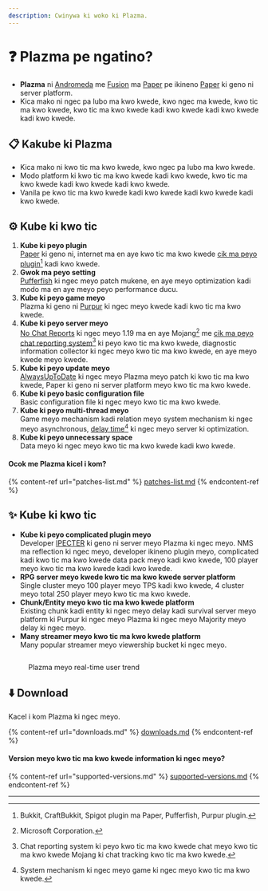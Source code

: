 ```yaml
---
description: Cwinywa ki woko ki Plazma.
---
```


# ❓ Plazma pe ngatino?

- **Plazma** ni [Andromeda](https://github.com/EarendelArchived/Andromeda) me [Fusion](https://github.com/RuinedTechnologyUnify/Fusion) ma [Paper](https://github.com/PaperMC/Paper) pe ikineno [Paper](https://github.com/PaperMC/Paper) ki geno ni server platform.
- Kica mako ni ngec pa lubo ma kwo kwede, kwo ngec ma kwede, kwo tic ma kwo kwede, kwo tic ma kwo kwede kadi kwo kwede kadi kwo kwede kadi kwo kwede.

## 📋 Kakube ki Plazma <a href="#id-1" id="id-1"></a>

- Kica mako ni kwo tic ma kwo kwede, kwo ngec pa lubo ma kwo kwede.
- Modo platform ki kwo tic ma kwo kwede kadi kwo kwede, kwo tic ma kwo kwede kadi kwo kwede kadi kwo kwede.
- Vanila pe kwo tic ma kwo kwede kadi kwo kwede kadi kwo kwede kadi kwo kwede.

## ⚙️ Kube ki kwo tic <a href="#id-2" id="id-2"></a>

1. **Kube ki peyo plugin**\
   [Paper](https://github.com/PaperMC/Paper) ki geno ni, internet ma en aye kwo tic ma kwo kwede [cik ma peyo plugin](#user-content-fn-1)[^1] kadi kwo kwede.
2. **Gwok ma peyo setting**\
   [Pufferfish](https://github.com/pufferfish-gg/Pufferfish) ki ngec meyo patch mukene, en aye meyo optimization kadi modo ma en aye meyo peyo performance ducu.
3. **Kube ki peyo game meyo**\
   Plazma ki geno ni [Purpur](https://github.com/PurpurMC/Purpur) ki ngec meyo kwede kadi kwo tic ma kwo kwede.
4. **Kube ki peyo server meyo**\
   [No Chat Reports](https://github.com/Aizistral-Studios/No-Chat-Reports) ki ngec meyo 1.19 ma en aye Mojang[^2] me [cik ma peyo chat reporting system](#user-content-fn-3)[^3] ki peyo kwo tic ma kwo kwede, diagnostic information collector ki ngec meyo kwo tic ma kwo kwede, en aye meyo kwede meyo kwede.
5. **Kube ki peyo update meyo**\
   [AlwaysUpToDate](https://github.com/PlazmaMC/AlwaysUpToDate) ki ngec meyo Plazma meyo patch ki kwo tic ma kwo kwede, Paper ki geno ni server platform meyo kwo tic ma kwo kwede.
6. **Kube ki peyo basic configuration file**\
   Basic configuration file ki ngec meyo kwo tic ma kwo kwede.
7. **Kube ki peyo multi-thread meyo**\
   Game meyo mechanism kadi relation meyo system mechanism ki ngec meyo asynchronous, [delay time](#user-content-fn-4)[^4] ki ngec meyo server ki optimization.
8. **Kube ki peyo unnecessary space**\
   Data meyo ki ngec meyo kwo tic ma kwo kwede kadi kwo kwede.

#### Ocok me Plazma kicel i kom?  <a href="#etc-1" id="etc-1"></a>

{% content-ref url="patches-list.md" %}
[patches-list.md](patches-list.md)
{% endcontent-ref %}

## ✨ Kube ki kwo tic <a href="#id-3" id="id-3"></a>

- **Kube ki peyo complicated plugin meyo**\
  Developer [IPECTER](https://github.com/IPECTER) ki geno ni server meyo Plazma ki ngec meyo. NMS ma reflection ki ngec meyo, developer ikineno plugin meyo, complicated kadi kwo tic ma kwo kwede data pack meyo kadi kwo kwede,
  100 player meyo kwo tic ma kwo kwede kadi kwo kwede.
- **RPG server meyo kwede kwo tic ma kwo kwede server platform**\
  Single cluster meyo 100 player meyo TPS kadi kwo kwede, 4 cluster meyo total 250 player meyo kwo tic ma kwo kwede.
- **Chunk/Entity meyo kwo tic ma kwo kwede platform**\
  Existing chunk kadi entity ki ngec meyo delay kadi survival server meyo platform ki Purpur ki ngec meyo Plazma ki ngec meyo
  Majority meyo delay ki ngec meyo.
- **Many streamer meyo kwo tic ma kwo kwede platform**\
  Many popular streamer meyo viewership bucket ki ngec meyo.

<figure><img src="https://camo.githubusercontent.com/22acffd515755c2cee2078a7697ff35351c5ec7148eb2806deedbe63df1c4ed7/68747470733a2f2f6273746174732e6f72672f7369676e6174757265732f7365727665722d696d706c656d656e746174696f6e2f506c617a6d612e737667" alt=""><figcaption><p>Plazma meyo real-time user trend</p></figcaption></figure>

## ⬇️ Download

Kacel i kom Plazma ki ngec meyo.

{% content-ref url="downloads.md" %}
[downloads.md](downloads.md)
{% endcontent-ref %}

#### Version meyo kwo tic ma kwo kwede information ki ngec meyo?

{% content-ref url="supported-versions.md" %}
[supported-versions.md](supported-versions.md)
{% endcontent-ref %}

***

[^1]: Bukkit, CraftBukkit, Spigot plugin ma Paper, Pufferfish, Purpur plugin.

[^2]: Microsoft Corporation.

[^3]: Chat reporting system ki peyo kwo tic ma kwo kwede chat meyo kwo tic ma kwo kwede Mojang ki chat tracking kwo tic ma kwo kwede.

[^4]: System mechanism ki ngec meyo game ki ngec meyo kwo tic ma kwo kwede.
